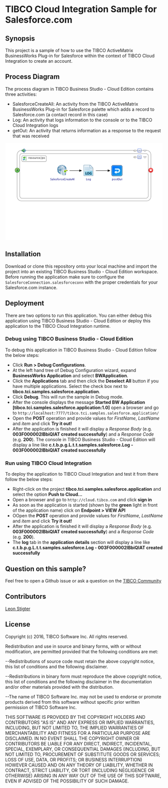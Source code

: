 # TIBCO Cloud Integration Sample for Salesforce.com
## Synopsis
This project is a sample of how to use the TIBCO ActiveMatrix BusinessWorks Plug-in for Salesforce within the context of TIBCO Cloud Integration to create an account.

## Process Diagram
The process diagram in TIBCO Business Studio - Cloud Edition contains three activities:
* SalesforceCreateAll: An activity from the TIBCO ActiveMatrix BusinessWorks Plug-in for Salesforce palette which adds a record to Salesforce.com (a contact record in this case)
* Log: An activity that logs information to the console or to the TIBCO Cloud Integration logs
* getOut: An activity that returns information as a response to the request that was received

![Process Diagram](CreateContact.png "The process diagram for this sample")

## Installation
Download or clone this repository onto your local machine and import the project into an existing TIBCO Business Studio - Cloud Edition workspace. Before running the application make sure to configure the `SalesforceConnection.salesforceconn` with the proper credentials for your Salesforce.com instance.

## Deployment
There are two options to run this application. You can either debug this application using TIBCO Business Studio - Cloud Edition or deploy this application to the TIBCO Cloud Integration runtime.

### Debug using TIBCO Business Studio - Cloud Edition
To debug this application in TIBCO Business Studio - Cloud Edition follow the below steps:
* Click **Run > Debug Configurations**.
* At the left hand tree of Debug Configuration wizard, expand **BusinessWorks Application** and select **BWApplication**.
* Click the **Applications** tab and then click the **Deselect All** button if you have multiple applications. Select the check box next to **tibco.tci.samples.salesforce.application**.
* Click **Debug**. This will run the sample in Debug mode.
* After the console displays the message **Started BW Application [tibco.tci.samples.salesforce.application:1.0]** open a browser and go to `http://localhost:7777/tibco.tci.samples.salesforce.application/`
* Open the **POST** operation and provide values for _FirstName_, _LastName_ and _item_ and click **Try it out!**
* After the application is finished it will display a _Response Body_ (e.g. **003F000002IBbiQIAT created successfully**) and a _Response Code_ (e.g. **200**). The console in TIBCO Business Studio - Cloud Edition will display a line like **c.t.b.p.g.L.t.t.samples.salesforce.Log - 003F000002IBbiQIAT created successfully**

### Run using TIBCO Cloud Integration
To deploy the application to TIBCO Cloud Integration and test it from there follow the below steps:
* Right-click on the project **tibco.tci.samples.salesforce.application** and select the option **Push to Cloud...**
* Open a browser and go to `http://cloud.tibco.com` and click **sign in**
* As soon as the application is started (shown by the **green** light in front of the application name) click on **Endpoint > VIEW API**
* OOpen the **POST** operation and provide values for _FirstName_, _LastName_ and _item_ and click **Try it out!**
* After the application is finished it will display a _Response Body_ (e.g. **003F000002IBbiQIAT created successfully**) and a _Response Code_ (e.g. **200**).
* The **log** tab in the **application details** section will display a line like **c.t.b.p.g.L.t.t.samples.salesforce.Log - 003F000002IBbiQIAT created successfully**

## Question on this sample?
Feel free to open a Github issue or ask a question on the [TIBCO Community](https://community.tibco.com)

## Contributors
[Leon Stigter](https://github.com/retgits)

## License
Copyright (c) 2016, TIBCO Software Inc.
All rights reserved.

Redistribution and use in source and binary forms, with or without
modification, are permitted provided that the following conditions are
met:

--Redistributions of source code must retain the above copyright notice,
this list of conditions and the following disclaimer.

--Redistributions in binary form must reproduce the above copyright
notice, this list of conditions and the following disclaimer in the
documentation and/or other materials provided with the distribution.

--The name of TIBCO Software Inc. may not be used to endorse or promote
products derived from this software without specific prior written
permission of TIBCO Software Inc.


THIS SOFTWARE IS PROVIDED BY THE COPYRIGHT HOLDERS AND CONTRIBUTORS "AS
IS" AND ANY EXPRESS OR IMPLIED WARRANTIES, INCLUDING, BUT NOT LIMITED TO,
THE IMPLIED WARRANTIES OF MERCHANTABILITY AND FITNESS FOR A PARTICULAR
PURPOSE ARE DISCLAIMED. IN NO EVENT SHALL THE COPYRIGHT OWNER OR
CONTRIBUTORS BE LIABLE FOR ANY DIRECT, INDIRECT, INCIDENTAL, SPECIAL,
EXEMPLARY, OR CONSEQUENTIAL DAMAGES (INCLUDING, BUT NOT LIMITED TO,
PROCUREMENT OF SUBSTITUTE GOODS OR SERVICES; LOSS OF USE, DATA, OR
PROFITS; OR BUSINESS INTERRUPTION) HOWEVER CAUSED AND ON ANY THEORY OF
LIABILITY, WHETHER IN CONTRACT, STRICT LIABILITY, OR TORT (INCLUDING
NEGLIGENCE OR OTHERWISE) ARISING IN ANY WAY OUT OF THE USE OF THIS
SOFTWARE, EVEN IF ADVISED OF THE POSSIBILITY OF SUCH DAMAGE.
